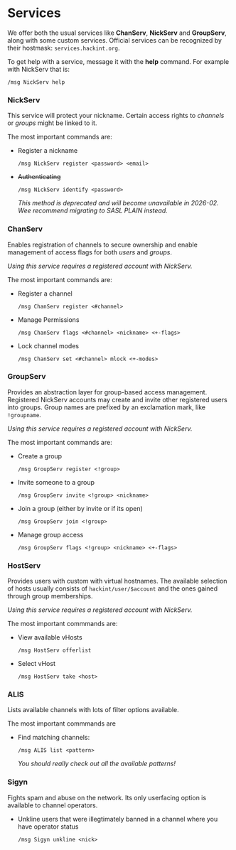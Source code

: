 # Services

We offer both the usual services like **ChanServ**, **NickServ** and **GroupServ**, along with some custom services. Official services can be recognized by their hostmask: `services.hackint.org`.

To get help with a service, message it with the **help** command. For example with NickServ that is:

```
/msg NickServ help
```

### NickServ
This service will protect your nickname. Certain access rights to *channels* or *groups* might be linked to it.

The most important commands are:
- Register a nickname
  ```
  /msg NickServ register <password> <email>
  ```
- <del>Authenticating
  ```
  /msg NickServ identify <password>
  ```
  </del>

  *This method is deprecated and will become unavailable in 2026-02. Wee recommend migrating to SASL PLAIN instead.*

### ChanServ
Enables registration of channels to secure ownership and enable management of access flags for both *users* and *groups*.

*Using this service requires a registered account with NickServ.*

The most important commands are:
- Register a channel
  ```
  /msg ChanServ register <#channel>
  ```
- Manage Permissions
  ```
  /msg ChanServ flags <#channel> <nickname> <+-flags>
  ```
- Lock channel modes
  ```
  /msg ChanServ set <#channel> mlock <+-modes>
  ```

### GroupServ
Provides an abstraction layer for group-based access management. Registered
NickServ accounts may create and invite other registered users into groups.
Group names are prefixed by an exclamation mark, like `!groupname`.

*Using this service requires a registered account with NickServ.*

The most important commands are:
- Create a group
  ```
  /msg GroupServ register <!group>
  ```
- Invite someone to a group
  ```
  /msg GroupServ invite <!group> <nickname>
  ```
- Join a group (either by invite or if its open)
  ```
  /msg GroupServ join <!group>
  ```
- Manage group access
  ```
  /msg GroupServ flags <!group> <nickname> <+-flags>
  ```

### HostServ
Provides users with custom with virtual hostnames. The available selection of
hosts usually consists of `hackint/user/$account` and the ones gained through
group memberships.

*Using this service requires a registered account with NickServ.*

The most important commmands are:
- View available vHosts
  ```
  /msg HostServ offerlist
  ```
- Select vHost
  ```
  /msg HostServ take <host>
  ```

### ALIS
Lists available channels with lots of filter options available.

The most important commmands are
- Find matching channels:
  ```
  /msg ALIS list <pattern>
  ```
  *You should really check out all the available patterns!*

### Sigyn
Fights spam and abuse on the network. Its only userfacing option is available to channel operators.

- Unkline users that were illegtimately banned in a channel where you have operator status
  ```
  /msg Sigyn unkline <nick>
  ```

